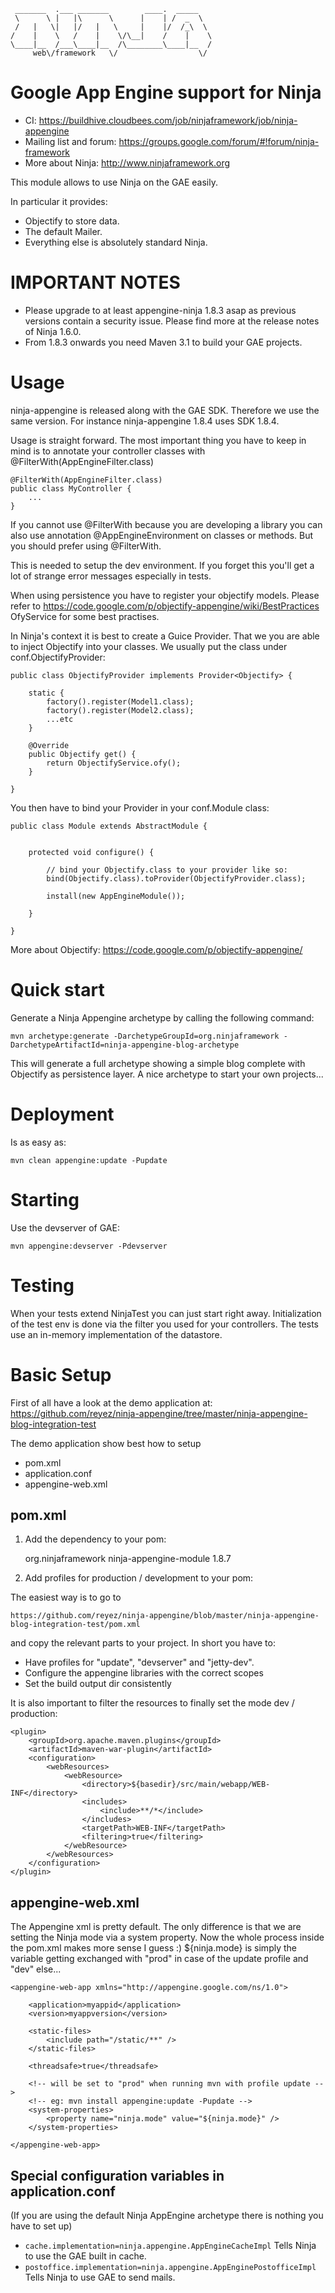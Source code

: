     _______  .___ _______        ____.  _____   
     \      \ |   |\      \      |    | /  _  \  
     /   |   \|   |/   |   \     |    |/  /_\  \ 
    /    |    \   /    |    \/\__|    /    |    \
    \____|__  /___\____|__  /\________\____|__  /
         web\/framework   \/                  \/ 
        


Google App Engine support for Ninja
===================================

- CI: https://buildhive.cloudbees.com/job/ninjaframework/job/ninja-appengine
- Mailing list and forum:  https://groups.google.com/forum/#!forum/ninja-framework
- More about Ninja: http://www.ninjaframework.org


This module allows to use Ninja on the GAE easily.

In particular it provides:
- Objectify to store data.
- The default Mailer.
- Everything else is absolutely standard Ninja.


IMPORTANT NOTES
===============

- Please upgrade to at least appengine-ninja 1.8.3 asap as previous versions contain a security issue. Please find more
  at the release notes of Ninja 1.6.0.
- From 1.8.3 onwards you need Maven 3.1 to build your GAE projects.


Usage
=====

ninja-appengine is released along with the GAE SDK. Therefore we use the same version.
For instance ninja-appengine 1.8.4 uses SDK 1.8.4.

Usage is straight forward. The most important thing you have to keep in mind is to annotate 
your controller classes with @FilterWith(AppEngineFilter.class)

    @FilterWith(AppEngineFilter.class)
    public class MyController {
        ...
    }

If you cannot use @FilterWith because you are developing a library you can also
use annotation @AppEngineEnvironment on classes or methods. But you should prefer
using @FilterWith.
    
This is needed to setup the dev environment. If you forget this you'll get a lot
of strange error messages especially in tests.
    
When using persistence you have to register your objectify models.
Please refer to https://code.google.com/p/objectify-appengine/wiki/BestPractices OfyService
for some best practises.

In Ninja's context it is best to create a Guice Provider. That we you are able
to inject Objectify into your classes. We usually put the class under conf.ObjectifyProvider:


    public class ObjectifyProvider implements Provider<Objectify> {
    
        static {
            factory().register(Model1.class);
            factory().register(Model2.class);
            ...etc
        }

        @Override
        public Objectify get() {
            return ObjectifyService.ofy();
        }

    }

You then have to bind your Provider in your conf.Module class:

    public class Module extends AbstractModule {


        protected void configure() {

            // bind your Objectify.class to your provider like so:
            bind(Objectify.class).toProvider(ObjectifyProvider.class);

            install(new AppEngineModule());        

        }

    }
        
More about Objectify: https://code.google.com/p/objectify-appengine/


Quick start
===========

Generate a Ninja Appengine archetype by calling the following command:

    mvn archetype:generate -DarchetypeGroupId=org.ninjaframework -DarchetypeArtifactId=ninja-appengine-blog-archetype

This will generate a full archetype showing a simple blog complete with Objectify as 
persistence layer. A nice archetype to start your own projects...


Deployment
==========

Is as easy as:

    mvn clean appengine:update -Pupdate
    
    
Starting
========

Use the devserver of GAE:

    mvn appengine:devserver -Pdevserver


Testing
=======

When your tests extend NinjaTest you can just start right away. Initialization of
the test env is done via the filter you used for your controllers. The tests use
an in-memory implementation of the datastore.


Basic Setup
===========

First of all have a look at the demo application at:
https://github.com/reyez/ninja-appengine/tree/master/ninja-appengine-blog-integration-test

The demo application show best how to setup

- pom.xml
- application.conf
- appengine-web.xml


pom.xml
-------

1) Add the dependency to your pom:

    <dependency>
        <groupId>org.ninjaframework</groupId>
        <artifactId>ninja-appengine-module</artifactId>
        <version>1.8.7</version>
    </dependency>


2) Add profiles for production / development to your pom:

The easiest way is to go to

    https://github.com/reyez/ninja-appengine/blob/master/ninja-appengine-blog-integration-test/pom.xml
    
and copy the relevant parts to your project. In short you have to:

- Have profiles for "update", "devserver" and "jetty-dev".
- Configure the appengine libraries with the correct scopes
- Set the build output dir consistently

It is also important to filter the resources to finally set the mode dev / production:

    <plugin>
        <groupId>org.apache.maven.plugins</groupId>
        <artifactId>maven-war-plugin</artifactId>
        <configuration>
            <webResources>
                <webResource>
                    <directory>${basedir}/src/main/webapp/WEB-INF</directory>
                    <includes>
                        <include>**/*</include>
                    </includes>
                    <targetPath>WEB-INF</targetPath>
                    <filtering>true</filtering>
                </webResource>
            </webResources>
        </configuration>
    </plugin>



appengine-web.xml
-----------------

The Appengine xml is pretty default. The only difference is that we are setting
the Ninja mode via a system property. Now the whole process inside the pom.xml
makes more sense I guess :) ${ninja.mode} is simply the variable getting exchanged
with "prod" in case of the update profile and "dev" else...

    <appengine-web-app xmlns="http://appengine.google.com/ns/1.0">

        <application>myappid</application>
        <version>myappversion</version>

        <static-files>
            <include path="/static/**" />
        </static-files>
    
        <threadsafe>true</threadsafe>
    
        <!-- will be set to "prod" when running mvn with profile update -->
        <!-- eg: mvn install appengine:update -Pupdate -->
        <system-properties>
            <property name="ninja.mode" value="${ninja.mode}" />
        </system-properties>
    
    </appengine-web-app>


Special configuration variables in application.conf
---------------------------------------------------

(If you are using the default Ninja AppEngine archetype there is nothing you have to set up)

 * <code>cache.implementation=ninja.appengine.AppEngineCacheImpl</code> Tells Ninja to use the GAE built in cache.
 * <code>postoffice.implementation=ninja.appengine.AppEnginePostofficeImpl</code> Tells Ninja to use GAE to send mails.




    
    

